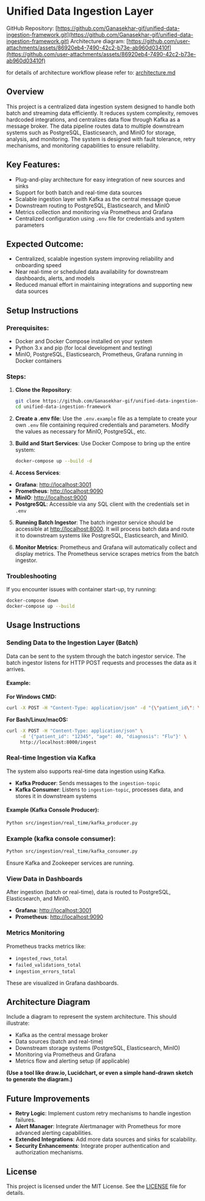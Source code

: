# Unified Data Ingestion Layer

GitHub Repository: [https://github.com/Ganasekhar-gif/unified-data-ingestion-framework.git](https://github.com/Ganasekhar-gif/unified-data-ingestion-framework.git)
Architecture diagram: [https://github.com/user-attachments/assets/86920eb4-7490-42c2-b73e-ab960d03410f](https://github.com/user-attachments/assets/86920eb4-7490-42c2-b73e-ab960d03410f)

for details of architecture workflow please refer to: [architecture.md](architecture.md)

## Overview

This project is a centralized data ingestion system designed to handle both batch and streaming data efficiently. It reduces system complexity, removes hardcoded integrations, and centralizes data flow through Kafka as a message broker. The data pipeline routes data to multiple downstream systems such as PostgreSQL, Elasticsearch, and MinIO for storage, analysis, and monitoring. The system is designed with fault tolerance, retry mechanisms, and monitoring capabilities to ensure reliability.

## Key Features:

* Plug-and-play architecture for easy integration of new sources and sinks
* Support for both batch and real-time data sources
* Scalable ingestion layer with Kafka as the central message queue
* Downstream routing to PostgreSQL, Elasticsearch, and MinIO
* Metrics collection and monitoring via Prometheus and Grafana
* Centralized configuration using `.env` file for credentials and system parameters

## Expected Outcome:

* Centralized, scalable ingestion system improving reliability and onboarding speed
* Near real-time or scheduled data availability for downstream dashboards, alerts, and models
* Reduced manual effort in maintaining integrations and supporting new data sources

## Setup Instructions

### Prerequisites:

* Docker and Docker Compose installed on your system
* Python 3.x and pip (for local development and testing)
* MinIO, PostgreSQL, Elasticsearch, Prometheus, Grafana running in Docker containers

### Steps:

1. **Clone the Repository**:

   ```bash
   git clone https://github.com/Ganasekhar-gif/unified-data-ingestion-framework.git
   cd unified-data-ingestion-framework
   ```

2. **Create a .env file**:
   Use the `.env.example` file as a template to create your own `.env` file containing required credentials and parameters. Modify the values as necessary for MinIO, PostgreSQL, etc.

3. **Build and Start Services**:
   Use Docker Compose to bring up the entire system:

   ```bash
   docker-compose up --build -d
   ```

4. **Access Services**:

* **Grafana**: [http://localhost:3001](http://localhost:3001)
* **Prometheus**: [http://localhost:9090](http://localhost:9090)
* **MinIO**: [http://localhost:9000](http://localhost:9000)
* **PostgreSQL**: Accessible via any SQL client with the credentials set in `.env`

5. **Running Batch Ingestor**:
   The batch ingestor service should be accessible at [http://localhost:8000](http://localhost:8000). It will process batch data and route it to downstream systems like PostgreSQL, Elasticsearch, and MinIO.

6. **Monitor Metrics**:
   Prometheus and Grafana will automatically collect and display metrics. The Prometheus service scrapes metrics from the batch ingestor.

### Troubleshooting

If you encounter issues with container start-up, try running:

```bash
docker-compose down
docker-compose up --build
```

## Usage Instructions

### Sending Data to the Ingestion Layer (Batch)

Data can be sent to the system through the batch ingestor service. The batch ingestor listens for HTTP POST requests and processes the data as it arrives.

#### Example:

**For Windows CMD:**

```bash
curl -X POST -H "Content-Type: application/json" -d "{\"patient_id\": \"12345\", \"age\": 40, \"diagnosis\": \"Flu\"}" http://localhost:8000/ingest
```

**For Bash/Linux/macOS:**

```bash
curl -X POST -H "Content-Type: application/json" \
     -d '{"patient_id": "12345", "age": 40, "diagnosis": "Flu"}' \
     http://localhost:8000/ingest
```

### Real-time Ingestion via Kafka

The system also supports real-time data ingestion using Kafka.

* **Kafka Producer**: Sends messages to the `ingestion-topic`
* **Kafka Consumer**: Listens to `ingestion-topic`, processes data, and stores it in downstream systems

#### Example (Kafka Console Producer):

```bash
Python src/ingestion/real_time/kafka_producer.py
```

### Example (kafka console consumer):
```bash
Python src/ingestion/real_time/kafka_consumer.py
```

Ensure Kafka and Zookeeper services are running.

### View Data in Dashboards

After ingestion (batch or real-time), data is routed to PostgreSQL, Elasticsearch, and MinIO.

* **Grafana**: [http://localhost:3001](http://localhost:3001)
* **Prometheus**: [http://localhost:9090](http://localhost:9090)

### Metrics Monitoring

Prometheus tracks metrics like:

* `ingested_rows_total`
* `failed_validations_total`
* `ingestion_errors_total`

These are visualized in Grafana dashboards.

## Architecture Diagram
Include a diagram to represent the system architecture. This should illustrate:

* Kafka as the central message broker
* Data sources (batch and real-time)
* Downstream storage systems (PostgreSQL, Elasticsearch, MinIO)
* Monitoring via Prometheus and Grafana
* Metrics flow and alerting setup (if applicable)

**(Use a tool like draw\.io, Lucidchart, or even a simple hand-drawn sketch to generate the diagram.)**

## Future Improvements

* **Retry Logic**: Implement custom retry mechanisms to handle ingestion failures.
* **Alert Manager**: Integrate Alertmanager with Prometheus for more advanced alerting capabilities.
* **Extended Integrations**: Add more data sources and sinks for scalability.
* **Security Enhancements**: Integrate proper authentication and authorization mechanisms.

## License

This project is licensed under the MIT License. See the [LICENSE](https://github.com/Ganasekhar-gif/unified-data-ingestion-framework/blob/main/LICENSE) file for details.
